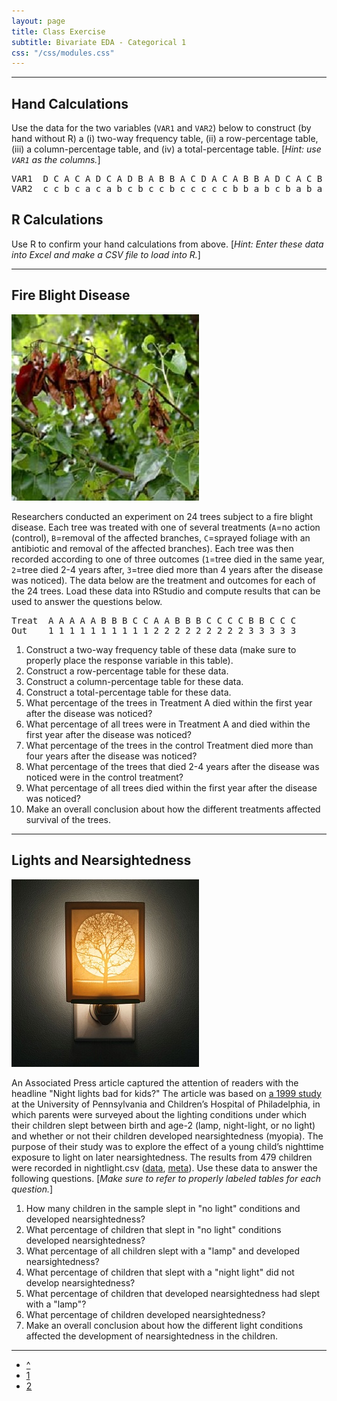 ```yaml
---
layout: page
title: Class Exercise
subtitle: Bivariate EDA - Categorical 1
css: "/css/modules.css"
---
```


----

## Hand Calculations

Use the data for the two variables (`VAR1` and `VAR2`) below to construct (by hand without R) a (i) two-way frequency table, (ii) a row-percentage table, (iii) a column-percentage table, and (iv) a total-percentage table. [*Hint: use `VAR1` as the columns.*]

<pre>
VAR1  D C A C A D C A D B A B B A C D A C A B B A D C A C B B
VAR2  c c b c a c a b c b c c b c c c c c b b a b c b a b a b
</pre>

## R Calculations

Use R to confirm your hand calculations from above. [*Hint: Enter these data into Excel and make a CSV file to load into R.*]

----

## Fire Blight Disease
<img src="zimgs/fire-blight.jpg" alt="Fire Blight Disease" class="img-right">

Researchers conducted an experiment on 24 trees subject to a fire blight disease.  Each tree was treated with one of several treatments (`A`=no action (control), `B`=removal of the affected branches, `C`=sprayed foliage with an antibiotic and removal of the affected branches).  Each tree was then recorded according to one of three outcomes (`1`=tree died in the same year, `2`=tree died 2-4 years after, `3`=tree died more than 4 years after the disease was noticed). The data below are the treatment and outcomes for each of the 24 trees. Load these data into RStudio and compute results that can be used to answer the questions below.

<pre>
Treat  A A A A A B B B C C A A B B B C C C C B B C C C
Out    1 1 1 1 1 1 1 1 1 1 2 2 2 2 2 2 2 2 2 3 3 3 3 3
</pre>

1. Construct a two-way frequency table of these data (make sure to properly place the response variable in this table).
1. Construct a row-percentage table for these data.
1. Construct a column-percentage table for these data.
1. Construct a total-percentage table for these data.
1. What percentage of the trees in Treatment A died within the first year after the disease was noticed?
1. What percentage of all trees were in Treatment A and died within the first year after the disease was noticed?
1. What percentage of the trees in the control Treatment died more than four years after the disease was noticed?
1. What percentage of the trees that died 2-4 years after the disease was noticed were in the control treatment?
1. What percentage of all trees died within the first year after the disease was noticed?
1. Make an overall conclusion about how the different treatments affected survival of the trees.
    
----

## Lights and Nearsightedness
<img src="zimgs/nightlight.jpg" alt="Nightlight" class="img-right">

An Associated Press article captured the attention of readers with the headline "Night lights bad for kids?" The article was based on [a 1999 study](https://www.ncbi.nlm.nih.gov/pmc/articles/PMC1115762/) at the University of Pennsylvania and Children’s Hospital of Philadelphia, in which parents were surveyed about the lighting conditions under which their children slept between birth and age-2 (lamp, night-light, or no light) and whether or not their children developed nearsightedness (myopia). The purpose of their study was to explore the effect of a young child’s nighttime exposure to light on later nearsightedness. The results from 479 children were recorded in nightlight.csv ([data](https://raw.githubusercontent.com/droglenc/NCData/master/nightlight.csv), [meta](https://raw.githubusercontent.com/droglenc/NCData/master/nightlight_meta.txt)). Use these data to answer the following questions. [*Make sure to refer to properly labeled tables for each question.*]

1. How many children in the sample slept in "no light" conditions and developed nearsightedness?
1. What percentage of children that slept in "no light" conditions developed nearsightedness?
1. What percentage of all children slept with a "lamp" and developed nearsightedness?
1. What percentage of children that slept with a "night light" did not develop nearsightedness?
1. What percentage of children that developed nearsightedness had slept with a "lamp"?
1. What percentage of children developed nearsightedness?
1. Make an overall conclusion about how the different light conditions affected the development of nearsightedness in the children.
    
----

<div class="text-center">
<ul class="pagination pagination-lg">
  <li><a href="../BEDACat.html">^</a></li>
  <li class="active"><a href="#">1</a></li>
  <li><a href="BEDACat_CE2.html">2</a></li>
</ul>
